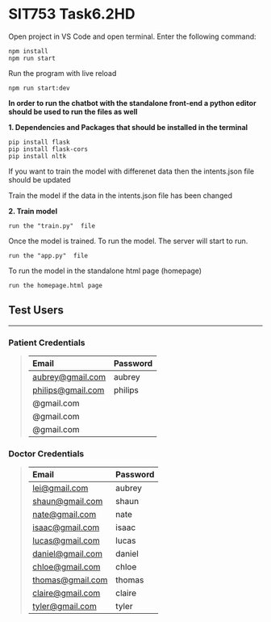 # SIT753 Task6.2HD

Open project in VS Code and open terminal. Enter the following command:

```
npm install
npm run start
```

Run the program with live reload

```
npm run start:dev
```

**In order to run the chatbot with the standalone front-end a python editor should be used to run the files as well**

**1. Dependencies and Packages that should be installed in the terminal**

```
pip install flask
pip install flask-cors
pip install nltk
```

If you want to train the model with differenet data then the intents.json file should be updated

Train the model if the data in the intents.json file has been changed

**2. Train model**

```
run the "train.py"  file
```

Once the model is trained. To run the model. The server will start to run.

```
run the "app.py"  file
```

To run the model in the standalone html page (homepage)

```
run the homepage.html page
```

## Test Users

---

### Patient Credentials

> | Email             | Password |
> | :---------------- | :------- |
> | aubrey@gmail.com  | aubrey   |
> | philips@gmail.com | philips  |
> | @gmail.com        |          |
> | @gmail.com        |          |
> | @gmail.com        |          |

### Doctor Credentials

> | Email            | Password |
> | :--------------- | :------- |
> | lei@gmail.com    | aubrey   |
> | shaun@gmail.com  | shaun    |
> | nate@gmail.com   | nate     |
> | isaac@gmail.com  | isaac    |
> | lucas@gmail.com  | lucas    |
> | daniel@gmail.com | daniel   |
> | chloe@gmail.com  | chloe    |
> | thomas@gmail.com | thomas   |
> | claire@gmail.com | claire   |
> | tyler@gmail.com  | tyler    |
